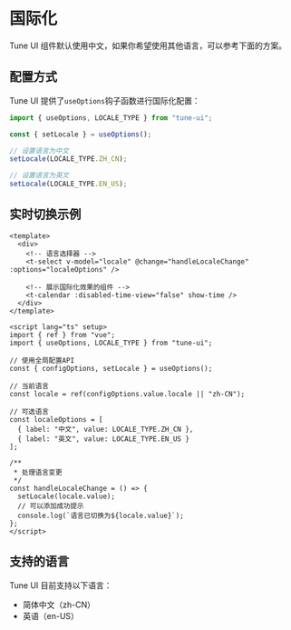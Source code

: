 # 国际化

Tune UI 组件默认使用中文，如果你希望使用其他语言，可以参考下面的方案。

## 配置方式

Tune UI 提供了`useOptions`钩子函数进行国际化配置：

```js
import { useOptions, LOCALE_TYPE } from "tune-ui";

const { setLocale } = useOptions();

// 设置语言为中文
setLocale(LOCALE_TYPE.ZH_CN);

// 设置语言为英文
setLocale(LOCALE_TYPE.EN_US);
```

## 实时切换示例

```vue
<template>
  <div>
    <!-- 语言选择器 -->
    <t-select v-model="locale" @change="handleLocaleChange" :options="localeOptions" />

    <!-- 展示国际化效果的组件 -->
    <t-calendar :disabled-time-view="false" show-time />
  </div>
</template>

<script lang="ts" setup>
import { ref } from "vue";
import { useOptions, LOCALE_TYPE } from "tune-ui";

// 使用全局配置API
const { configOptions, setLocale } = useOptions();

// 当前语言
const locale = ref(configOptions.value.locale || "zh-CN");

// 可选语言
const localeOptions = [
  { label: "中文", value: LOCALE_TYPE.ZH_CN },
  { label: "英文", value: LOCALE_TYPE.EN_US }
];

/**
 * 处理语言变更
 */
const handleLocaleChange = () => {
  setLocale(locale.value);
  // 可以添加成功提示
  console.log(`语言已切换为${locale.value}`);
};
</script>
```

## 支持的语言

Tune UI 目前支持以下语言：

- 简体中文（zh-CN）
- 英语（en-US）
